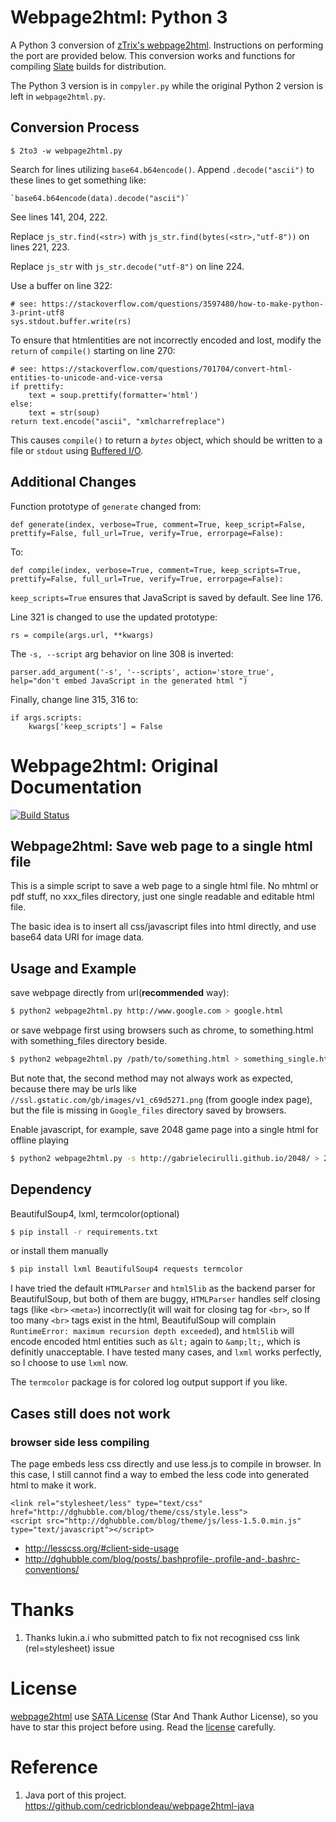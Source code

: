 
# Webpage2html: Python 3

A Python 3 conversion of [zTrix's webpage2html](https://github.com/zTrix/webpage2html). Instructions on performing the port are provided below. This conversion works and functions for compiling [Slate](https://github.com/lord/slate) builds for distribution. 

The Python 3 version is in `compyler.py` while the original Python 2 version is left in `webpage2html.py`.

## Conversion Process

    $ 2to3 -w webpage2html.py

Search for lines utilizing `base64.b64encode()`. Append `.decode("ascii")` to these lines to get something like:

    `base64.b64encode(data).decode("ascii")`

See lines 141, 204, 222.

Replace `js_str.find(<str>)` with `js_str.find(bytes(<str>,"utf-8"))` on lines 221, 223.

Replace `js_str` with `js_str.decode("utf-8")` on line 224.
    
Use a buffer on line 322:

    # see: https://stackoverflow.com/questions/3597480/how-to-make-python-3-print-utf8
    sys.stdout.buffer.write(rs)
    
To ensure that htmlentities are not incorrectly encoded and lost, modify the `return` of `compile()` starting on line 270:

    # see: https://stackoverflow.com/questions/701704/convert-html-entities-to-unicode-and-vice-versa
    if prettify:
        text = soup.prettify(formatter='html')
    else:
        text = str(soup)
    return text.encode("ascii", "xmlcharrefreplace")
    
This causes `compile()` to return a _`bytes`_ object, which should be written to a file or `stdout` using [Buffered I/O](https://docs.python.org/3/library/io.html#binary-i-o).

## Additional Changes

Function prototype of `generate` changed from:

    def generate(index, verbose=True, comment=True, keep_script=False, prettify=False, full_url=True, verify=True, errorpage=False):

To:

    def compile(index, verbose=True, comment=True, keep_scripts=True, prettify=False, full_url=True, verify=True, errorpage=False):
   
`keep_scripts=True` ensures that JavaScript is saved by default. See line 176.

Line 321 is changed to use the updated prototype:

    rs = compile(args.url, **kwargs)
    
The `-s, --script` arg behavior on line 308 is inverted:

    parser.add_argument('-s', '--scripts', action='store_true', help="don't embed JavaScript in the generated html ")

Finally, change line 315, 316 to:

    if args.scripts:
        kwargs['keep_scripts'] = False

# Webpage2html: Original Documentation

[![Build Status](https://travis-ci.org/zTrix/webpage2html.png)](https://travis-ci.org/zTrix/webpage2html)

## Webpage2html: Save web page to a single html file

This is a simple script to save a web page to a single html file. No mhtml or pdf stuff, no xxx_files directory, just one single readable and editable html file.

The basic idea is to insert all css/javascript files into html directly, and use base64 data URI for image data.

## Usage and Example

save webpage directly from url(**recommended** way):

```bash
$ python2 webpage2html.py http://www.google.com > google.html
```

or save webpage first using browsers such as chrome, to something.html with something_files directory beside.

```bash
$ python2 webpage2html.py /path/to/something.html > something_single.html
```

But note that, the second method may not always work as expected, because there may be urls like `//ssl.gstatic.com/gb/images/v1_c69d5271.png` (from google index page), but the file is missing in `Google_files` directory saved by browsers.

Enable javascript, for example, save 2048 game page into a single html for offline playing

```bash
$ python2 webpage2html.py -s http://gabrielecirulli.github.io/2048/ > 2048.html
```

## Dependency

BeautifulSoup4, lxml, termcolor(optional)

```bash
$ pip install -r requirements.txt
```

or install them manually

```bash
$ pip install lxml BeautifulSoup4 requests termcolor
```

I have tried the default `HTMLParser` and `html5lib` as the backend parser for BeautifulSoup, but both of them are buggy, `HTMLParser` handles self closing tags (like `<br>` `<meta>`) incorrectly(it will wait for closing tag for `<br>`, so If too many `<br>` tags exist in the html, BeautifulSoup will complain `RuntimeError: maximum recursion depth exceeded`), and `html5lib` will encode encoded html entities such as `&lt;` again to `&amp;lt;`, which is definitly unacceptable. I have tested many cases, and `lxml` works perfectly, so I choose to use `lxml` now.

The `termcolor` package is for colored log output support if you like.

## Cases still does not work

### browser side less compiling

The page embeds less css directly and use less.js to compile in browser. In this case, I still cannot find a way to embed the less code into generated html to make it work.

```
<link rel="stylesheet/less" type="text/css" href="http://dghubble.com/blog/theme/css/style.less">
<script src="http://dghubble.com/blog/theme/js/less-1.5.0.min.js" type="text/javascript"></script>
```

 - http://lesscss.org/#client-side-usage
 - http://dghubble.com/blog/posts/.bashprofile-.profile-and-.bashrc-conventions/

# Thanks

 1. Thanks lukin.a.i who submitted patch to fix not recognised css link (rel=stylesheet) issue

# License

[webpage2html] use [SATA License](LICENSE.txt) (Star And Thank Author License), so you have to star this project before using. Read the [license](LICENSE.txt) carefully.

# Reference

 1. Java port of this project. https://github.com/cedricblondeau/webpage2html-java

[webpage2html]:https://github.com/zTrix/webpage2html


